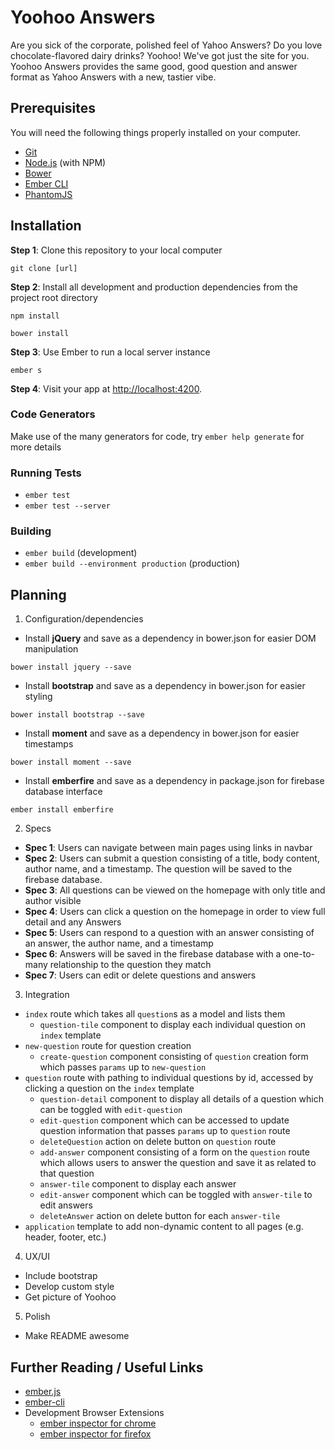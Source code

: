 # Yoohoo Answers

Are you sick of the corporate, polished feel of Yahoo Answers? Do you love chocolate-flavored dairy drinks? Yoohoo! We've got just the site for you. Yoohoo Answers provides the same good, good question and answer format as Yahoo Answers with a new, tastier vibe.

## Prerequisites

You will need the following things properly installed on your computer.

* [Git](https://git-scm.com/)
* [Node.js](https://nodejs.org/) (with NPM)
* [Bower](https://bower.io/)
* [Ember CLI](https://ember-cli.com/)
* [PhantomJS](http://phantomjs.org/)

## Installation

**Step 1**: Clone this repository to your local computer

```console
git clone [url]
```

**Step 2**: Install all development and production dependencies from the project root directory

```console
npm install
```
```console
bower install
```

**Step 3**: Use Ember to run a local server instance

```console
ember s
```

**Step 4**: Visit your app at [http://localhost:4200](http://localhost:4200).

### Code Generators

Make use of the many generators for code, try `ember help generate` for more details

### Running Tests

* `ember test`
* `ember test --server`

### Building

* `ember build` (development)
* `ember build --environment production` (production)

## Planning

1. Configuration/dependencies
  * Install **jQuery** and save as a dependency in bower.json for easier DOM manipulation
  ```console
  bower install jquery --save
  ```
  * Install **bootstrap** and save as a dependency in bower.json for easier styling
  ```console
  bower install bootstrap --save
  ```
  * Install **moment** and save as a dependency in bower.json for easier timestamps
  ```console
  bower install moment --save
  ```
  * Install **emberfire** and save as a dependency in package.json for firebase database interface
  ```console
  ember install emberfire
  ```

2. Specs
  * **Spec 1**: Users can navigate between main pages using links in navbar
  * **Spec 2**: Users can submit a question consisting of a title, body content, author name, and a timestamp. The question will be saved to the firebase database.
  * **Spec 3**: All questions can be viewed on the homepage with only title and author visible
  * **Spec 4**: Users can click a question on the homepage in order to view full detail and any Answers
  * **Spec 5**: Users can respond to a question with an answer consisting of an answer, the author name, and a timestamp
  * **Spec 6**: Answers will be saved in the firebase database with a one-to-many relationship to the question they match
  * **Spec 7**: Users can edit or delete questions and answers

3. Integration
  * `index` route which takes all `question`s as a model and lists them
    * `question-tile` component to display each individual question on `index` template
  * `new-question` route for question creation
    * `create-question` component consisting of `question` creation form which passes `params` up to `new-question`
  * `question` route with pathing to individual questions by id, accessed by clicking a question on the `index` template
    * `question-detail` component to display all details of a question which can be toggled with `edit-question`
    * `edit-question` component which can be accessed to update question information that passes `params` up to `question` route
    * `deleteQuestion` action on delete button on `question` route
    * `add-answer` component consisting of a form on the `question` route which allows users to answer the question and save it as related to that question
    * `answer-tile` component to display each answer
    * `edit-answer` component which can be toggled with `answer-tile` to edit answers
    * `deleteAnswer` action on delete button for each `answer-tile`
  * `application` template to add non-dynamic content to all pages (e.g. header, footer, etc.)

4. UX/UI
  * Include bootstrap
  * Develop custom style
  * Get picture of Yoohoo

5. Polish
  * Make README awesome

## Further Reading / Useful Links

* [ember.js](http://emberjs.com/)
* [ember-cli](https://ember-cli.com/)
* Development Browser Extensions
  * [ember inspector for chrome](https://chrome.google.com/webstore/detail/ember-inspector/bmdblncegkenkacieihfhpjfppoconhi)
  * [ember inspector for firefox](https://addons.mozilla.org/en-US/firefox/addon/ember-inspector/)
